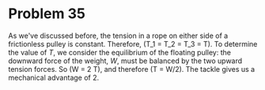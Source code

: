 # Problem 35 #

As we've discussed before, the tension in a rope on either side of a frictionless pulley is constant. Therefore, \(T_1 = T_2 = T_3 = T\). To determine the value of *T*, we consider the equilibrium of the floating pulley: the downward force of the weight, *W*, must be balanced by the two upward tension forces. So \(W = 2 T\), and therefore \(T = W/2\). The tackle gives us a mechanical advantage of 2.
